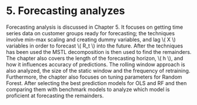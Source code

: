 # 5. Forecasting analyzes

Forecasting analysis is discussed in Chapter 5. It focuses on getting time series data on customer groups ready for forecasting; the techniques involve min-max scaling and creating dummy variables, and lag \\( X \\) variables in order to forecast \\( R_t \\) into the future. After the techniques has been used the MSTL decomposition is then used to find the remainders. The chapter also covers the length of the forecasting horizon, \\( h \\), and how it influences accuracy of predictions. The rolling window approach is also analyzed, the size of the static window and the frequency of retraining. Furthermore, the chapter also focuses on tuning parameters for Random Forest. After selecting the best prediction models for OLS and RF and then comparing them with benchmark models to analyze which model is proficient at forecasting the remainders.


```R

```
